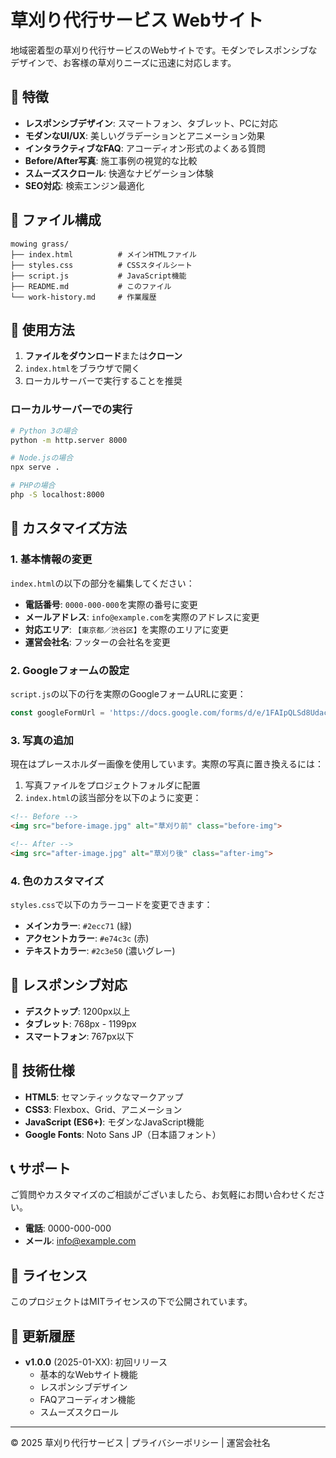 # 草刈り代行サービス Webサイト

地域密着型の草刈り代行サービスのWebサイトです。モダンでレスポンシブなデザインで、お客様の草刈りニーズに迅速に対応します。

## 🌿 特徴

- **レスポンシブデザイン**: スマートフォン、タブレット、PCに対応
- **モダンなUI/UX**: 美しいグラデーションとアニメーション効果
- **インタラクティブなFAQ**: アコーディオン形式のよくある質問
- **Before/After写真**: 施工事例の視覚的な比較
- **スムーズスクロール**: 快適なナビゲーション体験
- **SEO対応**: 検索エンジン最適化

## 📁 ファイル構成

```
mowing grass/
├── index.html          # メインHTMLファイル
├── styles.css          # CSSスタイルシート
├── script.js           # JavaScript機能
├── README.md           # このファイル
└── work-history.md     # 作業履歴
```

## 🚀 使用方法

1. **ファイルをダウンロード**または**クローン**
2. `index.html`をブラウザで開く
3. ローカルサーバーで実行することを推奨

### ローカルサーバーでの実行

```bash
# Python 3の場合
python -m http.server 8000

# Node.jsの場合
npx serve .

# PHPの場合
php -S localhost:8000
```

## 🎨 カスタマイズ方法

### 1. 基本情報の変更

`index.html`の以下の部分を編集してください：

- **電話番号**: `0000-000-000`を実際の番号に変更
- **メールアドレス**: `info@example.com`を実際のアドレスに変更
- **対応エリア**: `【東京都／渋谷区】`を実際のエリアに変更
- **運営会社名**: フッターの会社名を変更

### 2. Googleフォームの設定

`script.js`の以下の行を実際のGoogleフォームURLに変更：

```javascript
const googleFormUrl = 'https://docs.google.com/forms/d/e/1FAIpQLSd8UdacJj3xqT--bMaUWk8uPbcI6NfNxUwz4d84vUUPloUXbg/viewform?usp=sharing&ouid=106510367837705548959';
```

### 3. 写真の追加

現在はプレースホルダー画像を使用しています。実際の写真に置き換えるには：

1. 写真ファイルをプロジェクトフォルダに配置
2. `index.html`の該当部分を以下のように変更：

```html
<!-- Before -->
<img src="before-image.jpg" alt="草刈り前" class="before-img">

<!-- After -->
<img src="after-image.jpg" alt="草刈り後" class="after-img">
```

### 4. 色のカスタマイズ

`styles.css`で以下のカラーコードを変更できます：

- **メインカラー**: `#2ecc71` (緑)
- **アクセントカラー**: `#e74c3c` (赤)
- **テキストカラー**: `#2c3e50` (濃いグレー)

## 📱 レスポンシブ対応

- **デスクトップ**: 1200px以上
- **タブレット**: 768px - 1199px
- **スマートフォン**: 767px以下

## 🔧 技術仕様

- **HTML5**: セマンティックなマークアップ
- **CSS3**: Flexbox、Grid、アニメーション
- **JavaScript (ES6+)**: モダンなJavaScript機能
- **Google Fonts**: Noto Sans JP（日本語フォント）

## 📞 サポート

ご質問やカスタマイズのご相談がございましたら、お気軽にお問い合わせください。

- **電話**: 0000-000-000
- **メール**: info@example.com

## 📄 ライセンス

このプロジェクトはMITライセンスの下で公開されています。

## 🔄 更新履歴

- **v1.0.0** (2025-01-XX): 初回リリース
  - 基本的なWebサイト機能
  - レスポンシブデザイン
  - FAQアコーディオン機能
  - スムーズスクロール

---

© 2025 草刈り代行サービス | プライバシーポリシー | 運営会社名